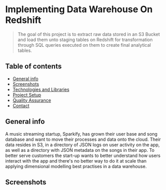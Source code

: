 # Implementing Data Warehouse On Redshift

>The goal of this project is to extract raw data stored in an S3 Bucket and load them unto staging tables on Redshift 
>for transformation through SQL queries executed on them to create final analytical tables.

## Table of contents

* [General info](#general-info)
* [Screenshots](#screenshots)
* [Technologies and Libraries](#technologies-and-libraries)
* [Project Setup](#project-setup)
* [Quality Assurance](#quality-assurance)
* [Contact](#contact)

## General info
A music streaming startup, Sparkify, has grown their user base and song database and want to move their processes and data onto the cloud. Their data resides in S3, in a directory of JSON logs on user activity on the app, as well as a directory with JSON metadata on the songs in their app. To better serve customers the start-up wants to better understand how users interact with the app and there's no better way to do it at scale than applying dimensional modelling best practises in a data warehouse.

## Screenshots
